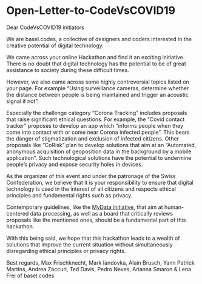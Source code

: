 # Open-Letter-to-CodeVsCOVID19

Dear CodeVsCOVID19 initiators

We are basel.codes, a collective of designers and coders interested in the creative potential of digital technology.

We came across your online Hackathon and find it an exciting initiative. There is no doubt that digital technology has the potential to be of great assistance to society during these difficult times.

However, we also came across some highly controversial topics listed on your page. For example “Using surveillance cameras, determine whether the distance between people is being maintained and trigger an acoustic signal if not”.

Especially the challenge category “Corona Tracking” includes proposals that raise significant ethical questions. For example, the “Covid contact tracker” proposes to develop an app which “informs people when they come into contact with or come near Corona infected people”. This bears the danger of stigmatization and exclusion of infected citizens. Other proposals like “CoRisk” plan to develop solutions that aim at an “Automated, anonymous acquisition of geoposition data in the background by a mobile application”. Such technological solutions have the potential to undermine people’s privacy and expose security holes in devices.

As the organizer of this event and under the patronage of the Swiss Confederation, we believe that it is your responsibility to ensure that digital technology is used in the interest of all citizens and respects ethical principles and fundamental rights such as privacy.

Contemporary guidelines, like the [MyData initiative](https://julkaisut.valtioneuvosto.fi/bitstream/handle/10024/78439/MyData-nordic-model.pdf?sequence=1&isAllowed=y), that aim at human-centered data processing, as well as a board that critically reviews proposals like the mentioned ones, should be a fundamental part of this hackathon.

With this being said, we hope that this hackathon leads to a wealth of solutions that improve the current situation without simultaneously disregarding ethical principles or privacy rights.

Best regards,
Max Frischknecht, Mark Iandovka, Alain Brusch, Yann Patrick Martins, Andrea Zaccuri, Ted Davis, Pedro Neves, Arianna Smaron & Lena Frei 
of basel.codes